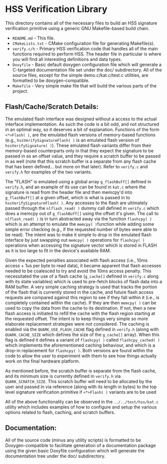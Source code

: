 # HSS Verification Library
This directory contains all of the necessary files to build an HSS signature verification primitive using a generic GNU Makefile-based build chain.

 * ```README.md``` - This file.
 * ```CMakeLists.txt``` - CMake configuration file for generating Makefile(s).
 * ```verify.c/h``` - Primary HSS verification code that handles all of the main functions required to perform HSS.  The header file in particular is where you will find all interesting definitions and data types.
 * ```Doxyfile``` - Basic default doxygen configuration file which will generate a C-targeted documentation file set under the doc/ subdirectory.  All of the source files, except for the simple demo.c/kat.c/test.c utilities, are formatted to be doxygen-compatible.
 * ```Makefile``` - Very simple make file that will build the various parts of the project.

## Flash/Cache/Scratch Details:

The emulated flash interface was designed without a access to the actual interface implementation.  As such the code is a bit odd, and not structured in an optimal way, so it deserves a bit of explanation. Functions of the form `<*>Flash( )`, are the emulated flash versions of memory-based functions (e.g., `hssVerifySignatureFlash( )` is an emulated flash version of `hssVerifySignature( )`). These emulated flash variants differ from their memory-based counterparts only in that they expect the signature to be passed in as an offset value, and they require a scratch buffer to be passed in as well (note that this scratch buffer is a separate from any flash cache that has been defined... but more on that later).  Refer to ```verify.c``` and ```verify.h``` for examples of the two variants.

The "FLASH" is emulated using a global array `g_flashBuff[]` defined in ```verify.h```, and an example of its use can be found in ```kat.c``` where the signature is read from the header file and then memcpy'd into `g_flashBuff[]` at a given offset, which is what is passed in to `hssVerifySignatureFlash( )`.  Any accesses to the flash are ultimately passed through the `nlflash_read( )` dummy call defined in ```verify.c``` which does a memcpy out of `g_flashBuff[]` using the offset it's given.  The call to `nlflash_read( )` is in turn abstracted away via the function `flashcpy( )` which is an attempt to emulate the `memcpy( )`function while adding some simple error checking (e.g., if the requested number of bytes were able to be read).  The intent was to make it simple to drop in the emulated flash interface by just swapping out `memcpy( )` operations for `flashcpy( )` operations when accessing the signature vector which is stored in FLASH as it is too large to fit in the device's available RAM.

Given the expected penalties associated with flash access (i.e., 10ms access + 1us per byte to read data), it became apparent that flash accesses needed to be coalesced to try and avoid the 10ms access penalty.  This necessitated the use of a flash cache (`g_cache[]` defined in ```verify.c``` along with its state variables) which is used to pre-fetch blocks of flash data into a RAM buffer.  A very simple caching strategy is used that tracks the portion of the flash that is currently stored in the cache, and future flash access requests are compared against this region to see if they fall within it (i.e., is completely contained within the cache).  If they are then `memcpy( )` can be used to copy the data from the cache to its destination. If not, then a new flash access is initiated to refill the cache with the flash region starting at the requested offset.  The intent is to keep things very simple so more elaborate replacement strategies were not considered. The caching is enabled via the `QUARK_USE_FLASH_CACHE` flag defined in ```verify.h``` (along with `QUARK_CACHE_SIZE` which defines the size of the `g_cache[]` array). When this flag is defined it defines a variant of `flashcpy( )` called `flashcpy_cached( )` which implements the aforementioned caching behaviour, and which is a drop-in replacement for `flashcpy( )`.  Both versions are found within the code to allow the user to experiment with them to see how things actually work on the final hardware platform.

As mentioned before, the scratch buffer is separate from the flash cache, and its minimum size is currently defined in ```verify.h``` via `QUARK_SCRATCH_SIZE`. This scratch buffer will need to be allocated by the user and passed in via reference (along with its length in bytes) to the top level signature verification primitive if `<*>Flash( )`
variants are to be used

All of the above functionality can be observed in the ```../../test/hss/kat.c``` utility which includes examples of how to configure and setup the various options related to flash, caching, and scratch buffers.

## Documentation:

All of the source code (minus any utility scripts) is formatted to be Doxygen-compatible to facilitate generation of a documentation package using the given basic Doxyfile configuration which will generate the documentation tree under the doc/ subdirectory.
